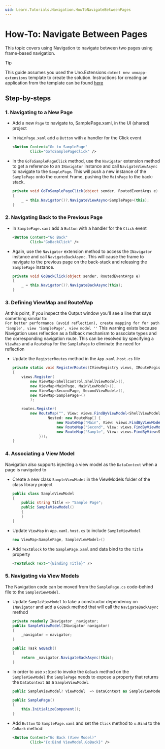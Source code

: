 ```yaml
---
uid: Learn.Tutorials.Navigation.HowToNavigateBetweenPages
---
```

# How-To: Navigate Between Pages

This topic covers using Navigation to navigate between two pages using frame-based navigation. 

> [!TIP]
> This guide assumes you used the Uno.Extensions `dotnet new unoapp-extensions` template to create the solution. Instructions for creating an application from the template can be found [here](../Extensions/GettingStarted/UsingUnoExtensions.md)

## Step-by-steps

### 1. Navigating to a New Page

- Add a new `Page` to navigate to, SamplePage.xaml, in the UI (shared) project
- In `MainPage.xaml` add a `Button` with a handler for the Click event  

    ```xml
    <Button Content="Go to SamplePage"
            Click="GoToSamplePageClick" />
    ```
- In the `GoToSamplePageClick` method, use the `Navigator` extension method to get a reference to an  `INavigator` instance and call `NavigateViewAsync` to navigate to the `SamplePage`. This will push a new instance of the `SamplePage` onto the current Frame, pushing the `MainPage` to the back-stack. 

    ```csharp
    private void GoToSamplePageClick(object sender, RoutedEventArgs e)
    {
        _ = this.Navigator()?.NavigateViewAsync<SamplePage>(this);
    }
    ```

### 2. Navigating Back to the Previous Page

- In `SamplePage.xaml` add a `Button` with a handler for the `Click` event

    ```xml
    <Button Content="Go Back"
            Click="GoBackClick" />
    ```
- Again, use the `Navigator` extension method to access the `INavigator` instance and call `NavigateBackAsync`. This will cause the frame to navigate to the previous page on the back-stack and releasing the `SamplePage` instance.

    ```csharp
    private void GoBackClick(object sender, RoutedEventArgs e)
    {
        _ = this.Navigator()?.NavigateBackAsync(this);
    }
    ```

### 3. Defining ViewMap and RouteMap

At this point, if you inspect the Output window you'll see a line that says something similar to:  
`For better performance (avoid reflection), create mapping for for path 'Sample', view 'SamplePage', view model ''`
This warning exists because Navigation uses reflection as a fallback mechanism to associate types and the corresponding navigation route. This can be resolved by specifying a `ViewMap` and a `RouteMap` for the `SamplePage` to eliminate the need for reflection 

- Update the `RegisterRoutes` method in the `App.xaml.host.cs` file

    ```csharp
    private static void RegisterRoutes(IViewRegistry views, IRouteRegistry routes)
    {
        views.Register(
            new ViewMap<ShellControl,ShellViewModel>(),
            new ViewMap<MainPage, MainViewModel>(),
            new ViewMap<SecondPage, SecondViewModel>(),
            new ViewMap<SamplePage>()
            );
    
        routes.Register(
            new RouteMap("", View: views.FindByViewModel<ShellViewModel>() ,
                    Nested: new RouteMap[] {
                        new RouteMap("Main", View: views.FindByViewModel<MainViewModel>()),
                        new RouteMap("Second", View: views.FindByViewModel<SecondViewModel>()),
                        new RouteMap("Sample", View: views.FindByView<SamplePage>()),
                }));
    }
    ```

### 4. Associating a View Model

Navigation also supports injecting a view model as the `DataContext` when a page is navigated to 

- Create a new class `SampleViewModel` in the ViewModels folder of the class library project

    ```csharp
    public class SampleViewModel
    {
        public string Title => "Sample Page";
        public SampleViewModel()
        {
        }
    }
    ```

- Update `ViewMap` in `App.xaml.host.cs` to include `SampleViewModel`
    ```csharp
    new ViewMap<SamplePage, SampleViewModel>()
    ```

- Add `TextBlock` to the `SamplePage.xaml` and data bind to the `Title` property
    ```xml
    <TextBlock Text="{Binding Title}" />
    ```

### 5. Navigating via View Models

The Navigation code can be moved from the `SamplePage.cs` code-behind file to the `SampleViewModel`. 

- Update `SampleViewModel` to take a constructor dependency on `INavigator` and add a `GoBack` method that will call the `NavigateBackAsync` method
    ```csharp
    private readonly INavigator _navigator;
    public SampleViewModel(INavigator navigator)
    {
        _navigator = navigator;
    }
    
    public Task GoBack()
    {
        return _navigator.NavigateBackAsync(this);
    }
    ```

- In order to use `x:Bind` to invoke the `GoBack` method on the `SampleViewModel` the `SamplePage` needs to expose a property that returns the `DataContext` as a `SampleViewModel`.

    ```csharp
    public SampleViewModel? ViewModel  => DataContext as SampleViewModel;
    
    public SamplePage()
    {
        this.InitializeComponent();
    }
    ```

- Add `Button` to `SamplePage.xaml` and set the `Click` method to `x:Bind` to the `GoBack` method
    ```xml
    <Button Content="Go Back (View Model)"
            Click="{x:Bind ViewModel.GoBack}" />
    ```










